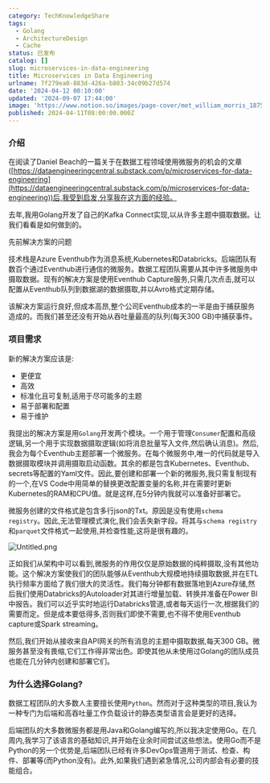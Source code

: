```yaml
---
category: TechKnowledgeShare
tags:
  - Golang
  - ArchitectureDesign
  - Cache
status: 已发布
catalog: []
slug: microservices-in-data-engineering
title: Microservices in Data Engineering
urlname: 7f279ea0-883d-426a-b803-34c09b27d574
date: '2024-04-12 00:10:00'
updated: '2024-09-07 17:44:00'
image: 'https://www.notion.so/images/page-cover/met_william_morris_1875.jpg'
published: 2024-04-11T08:00:00.000Z
---
```


### 介绍


在阅读了Daniel Beach的一篇关于在数据工程领域使用微服务的机会的文章([https://dataengineeringcentral.substack.com/p/microservices-for-data-engineering](https://dataengineeringcentral.substack.com/p/microservices-for-data-engineering))后,我受到启发,分享我在这方面的经验。


去年,我用Golang开发了自己的Kafka Connect实现,以从许多主题中摄取数据。让我们看看是如何做到的。


先前解决方案的问题


技术栈是Azure Eventhub作为消息系统,Kubernetes和Databricks。后端团队有数百个通过Eventhub进行通信的微服务。数据工程团队需要从其中许多微服务中摄取数据。现有的解决方案是使用Eventhub Capture服务,只需几次点击,就可以配置从Eventhub队列到数据湖的数据摄取,并以Avro格式定期存储。


该解决方案运行良好,但成本高昂,整个公司Eventhub成本的一半是由于捕获服务造成的。而我们甚至还没有开始从吞吐量最高的队列(每天300 GB)中捕获事件。


### 项目需求


新的解决方案应该是:

- 更便宜
- 高效
- 标准化且可复制,适用于尽可能多的主题
- 易于部署和配置
- 易于维护

我提出的解决方案是用`Golang`开发两个模块。一个用于管理`Consumer`配置和高级逻辑,另一个用于实现数据摄取逻辑(如将消息批量写入文件,然后确认消息)。然后,我会为每个Eventhub主题部署一个微服务。在每个微服务中,唯一的代码就是导入数据摄取模块并调用摄取启动函数。其余的都是包含Kubernetes、Eventhub、secrets等配置的Yaml文件。因此,要创建和部署一个新的微服务,我只需复制现有的一个,在VS Code中用简单的替换更改配置变量的名称,并在需要时更新Kubernetes的RAM和CPU值。就是这样,在5分钟内我就可以准备好部署它。


微服务创建的文件格式是包含多行json的Txt。原因是没有使用`schema registry`。因此,无法管理模式演化,我们会丢失新字段。将其与`schema registry`和`parquet`文件格式一起使用,并检查性能,这将是很有趣的。


![Untitled.png](https://prod-files-secure.s3.us-west-2.amazonaws.com/5d24fe63-e567-4804-86f9-9fdc62e13082/4e0f8d5d-b295-4408-9363-660688d511a9/Untitled.png?X-Amz-Algorithm=AWS4-HMAC-SHA256&X-Amz-Content-Sha256=UNSIGNED-PAYLOAD&X-Amz-Credential=ASIAZI2LB4667E3W4OCS%2F20250217%2Fus-west-2%2Fs3%2Faws4_request&X-Amz-Date=20250217T053837Z&X-Amz-Expires=3600&X-Amz-Security-Token=IQoJb3JpZ2luX2VjEEYaCXVzLXdlc3QtMiJHMEUCIQDNj7Q%2FtKB5UsguOnh640eNNsJcnhXcocqsXoIhG%2B3BRQIgTDnFyDvOD%2FhabS%2Fge%2BQ%2FynryyOml0hygD%2FYdy1KTAtcq%2FwMIbxAAGgw2Mzc0MjMxODM4MDUiDBOqND70l5WSlPq3KircAw9Kq4KmwCxUk3F0XRUWS0mpBvlG%2Ff94dQZX%2BLl1Q4lYIDdEjgXEA7d2B3CDP%2FF%2FOBR0P8aFD0iRikTaWjNbsZ8yLIrRaiDsWFh17Bz5hJ96Jf%2FVsmX2aPlaZrp0HdUKGjMnHvjAU4Xr3SmRf7GHK6cJfZmVz6IPMcS4BjrfHxiTLduzESpRuhOdHzzKAkx%2Fd85FZ4QEgG0DTwJxY%2BNWGg44MpL8VVoxz5fqFwxJMqav9CSDTL1xQjnM4u4iR2uPBuJvjkbZTDzgpw8k9HEu8Dj38dCd1y6s%2B0lf%2F5LARbh6XFztKwQAE%2FTUeJIW97BHGOSxEIAy9hOhF5E8tUw9nG0E%2BdV%2FojL8m36kDQzF7ndSxIMBt32uYYpVacO6N3U5BSnIIyvGwjExRbAjjJImYFvHlcwEu7rmn%2Bh6OQ8c6YDGHPz7z1KvGLHp2Kek9KdtLM6RIGBOJFlSyK01bLzDh61FwYfwr%2FHrTAJjy0m1gNOXwyNluFMudFspmffqv8AdN5YfG4ESB0pderI5RSXDlV2J8NN8PvBvdtGP0NF0DpXf3BM%2BHagXzie58rTat3e8THI%2Fe%2BxhFv0p7BEeTlqwyNKaRJU%2FwZKNkaMDOsRAZC2NI6nlWdAONDsMCaJbMOqSy70GOqUBI4RAUcBQSK8k%2Fe%2FBNBhjDhECvbhK58kE%2BAbI28M751i0l9%2BWljL21wJ4NyjSlbihHQcYih0NCjGPvHBVhHJff44n%2B8kWHVhObPpE9uzi%2FdxpPjAbd06RoJUz9fkzHMFWN66Ncsyffa4BDA2OcdL6lt1WWewDKyj0idsaYn3%2FMaQOvS9fXwrHgO3Kb2OUaOO2T4n%2Fmm101k5DXtv8vFXVPr5yB9lJ&X-Amz-Signature=af1976c0c2e30df61e1fe03824a8ac96e8faedc0e4f815edf57ea011c0cc6576&X-Amz-SignedHeaders=host&x-id=GetObject)


正如我们从架构中可以看到,微服务的作用仅仅是原始数据的纯粹摄取,没有其他功能。这个解决方案使我们的团队能够从Eventhub大规模地持续摄取数据,并在ETL执行频率方面给了我们很大的灵活性。我们每分钟都有数据落地到Azure存储,然后我们使用Databricks的Autoloader对其进行增量加载、转换并准备在Power BI中报告。我们可以近乎实时地运行Databricks管道,或者每天运行一次,根据我们的需要而定。但是成本要低得多,否则我们即使不需要,也不得不使用Eventhub capture或Spark streaming。


然后,我们开始从接收来自API网关的所有消息的主题中摄取数据,每天300 GB。微服务甚至没有畏缩,它们工作得非常出色。即使其他从未使用过Golang的团队成员也能在几分钟内创建和部署它们。


### 为什么选择Golang?


数据工程团队的大多数人主要擅长使用`Python`。然而对于这种类型的项目,我认为一种专门为后端和高吞吐量工作负载设计的静态类型语言会是更好的选择。


后端团队的大多数微服务都是用Java和Golang编写的,所以我决定使用Go。在几周内,我学习了该语言的基础知识,并开始在业余时间尝试这些想法。使用Go而不是Python的另一个优势是,后端团队已经有许多DevOps管道用于测试、检查、构件、部署等(而Python没有)。此外,如果我们遇到紧急情况,公司内部会有必要的技能组合。

